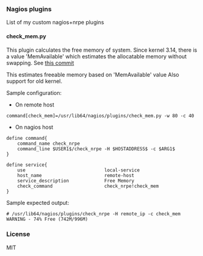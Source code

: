 ### Nagios plugins
List of my custom nagios+nrpe plugins

#### check_mem.py

This plugin calculates the free memory of system.
Since kernel 3.14, there is a value 'MemAvailable' which estimates
the allocatable memory without swapping. 
See [this commit](https://git.kernel.org/cgit/linux/kernel/git/torvalds/linux.git/commit/fs/proc/meminfo.c?id=34e431b0ae398fc54ea69ff85ec700722c9da773)

This estimates freeable memory based on 'MemAvailable' value
Also support for old kernel.

Sample configuration:
- On remote host
```
command[check_mem]=/usr/lib64/nagios/plugins/check_mem.py -w 80 -c 40
```
- On nagios host
```
define command{
    command_name check_nrpe
    command_line $USER1$/check_nrpe -H $HOSTADDRESS$ -c $ARG1$
}

define service{
    use                             local-service
    host_name                       remote-host
    service_description             Free Memory
    check_command                   check_nrpe!check_mem
}
```

Sample expected output:
```
# /usr/lib64/nagios/plugins/check_nrpe -H remote_ip -c check_mem
WARNING - 74% Free (742M/996M)
```


### License
MIT
